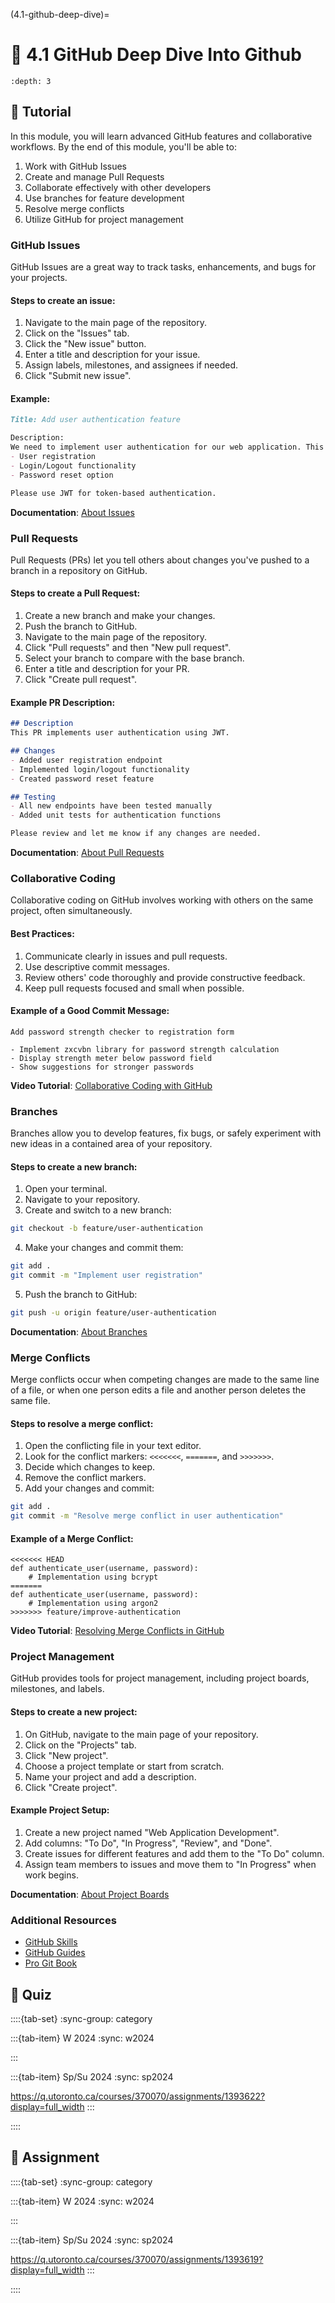 (4.1-github-deep-dive)=
# 🧩 4.1 GitHub Deep Dive Into Github

```{contents}
:depth: 3
```

## 🔰 Tutorial

In this module, you will learn advanced GitHub features and collaborative workflows. By the end of this module, you'll be able to:

1. Work with GitHub Issues
2. Create and manage Pull Requests
3. Collaborate effectively with other developers
4. Use branches for feature development
5. Resolve merge conflicts
6. Utilize GitHub for project management

### GitHub Issues

GitHub Issues are a great way to track tasks, enhancements, and bugs for your projects.

#### Steps to create an issue:
1. Navigate to the main page of the repository.
2. Click on the "Issues" tab.
3. Click the "New issue" button.
4. Enter a title and description for your issue.
5. Assign labels, milestones, and assignees if needed.
6. Click "Submit new issue".

#### Example:
```markdown
Title: Add user authentication feature

Description:
We need to implement user authentication for our web application. This should include:
- User registration
- Login/Logout functionality
- Password reset option

Please use JWT for token-based authentication.
```

**Documentation**: [About Issues](https://docs.github.com/en/issues/tracking-your-work-with-issues/about-issues)

### Pull Requests

Pull Requests (PRs) let you tell others about changes you've pushed to a branch in a repository on GitHub.

#### Steps to create a Pull Request:
1. Create a new branch and make your changes.
2. Push the branch to GitHub.
3. Navigate to the main page of the repository.
4. Click "Pull requests" and then "New pull request".
5. Select your branch to compare with the base branch.
6. Enter a title and description for your PR.
7. Click "Create pull request".

#### Example PR Description:
```markdown
## Description
This PR implements user authentication using JWT.

## Changes
- Added user registration endpoint
- Implemented login/logout functionality
- Created password reset feature

## Testing
- All new endpoints have been tested manually
- Added unit tests for authentication functions

Please review and let me know if any changes are needed.
```

**Documentation**: [About Pull Requests](https://docs.github.com/en/pull-requests/collaborating-with-pull-requests/proposing-changes-to-your-work-with-pull-requests/about-pull-requests)

### Collaborative Coding

Collaborative coding on GitHub involves working with others on the same project, often simultaneously.

#### Best Practices:
1. Communicate clearly in issues and pull requests.
2. Use descriptive commit messages.
3. Review others' code thoroughly and provide constructive feedback.
4. Keep pull requests focused and small when possible.

#### Example of a Good Commit Message:
```
Add password strength checker to registration form

- Implement zxcvbn library for password strength calculation
- Display strength meter below password field
- Show suggestions for stronger passwords
```

**Video Tutorial**: [Collaborative Coding with GitHub](https://www.youtube.com/watch?v=MnUd31TvBoU)

### Branches

Branches allow you to develop features, fix bugs, or safely experiment with new ideas in a contained area of your repository.

#### Steps to create a new branch:
1. Open your terminal.
2. Navigate to your repository.
3. Create and switch to a new branch:

```bash
git checkout -b feature/user-authentication
```

4. Make your changes and commit them:

```bash
git add .
git commit -m "Implement user registration"
```

5. Push the branch to GitHub:

```bash
git push -u origin feature/user-authentication
```

**Documentation**: [About Branches](https://docs.github.com/en/pull-requests/collaborating-with-pull-requests/proposing-changes-to-your-work-with-pull-requests/about-branches)

### Merge Conflicts

Merge conflicts occur when competing changes are made to the same line of a file, or when one person edits a file and another person deletes the same file.

#### Steps to resolve a merge conflict:
1. Open the conflicting file in your text editor.
2. Look for the conflict markers: `<<<<<<<`, `=======`, and `>>>>>>>`.
3. Decide which changes to keep.
4. Remove the conflict markers.
5. Add your changes and commit:

```bash
git add .
git commit -m "Resolve merge conflict in user authentication"
```

#### Example of a Merge Conflict:

```
<<<<<<< HEAD
def authenticate_user(username, password):
    # Implementation using bcrypt
=======
def authenticate_user(username, password):
    # Implementation using argon2
>>>>>>> feature/improve-authentication
```

**Video Tutorial**: [Resolving Merge Conflicts in GitHub](https://www.youtube.com/watch?v=xNVM5UxlFSA)

### Project Management

GitHub provides tools for project management, including project boards, milestones, and labels.

#### Steps to create a new project:
1. On GitHub, navigate to the main page of your repository.
2. Click on the "Projects" tab.
3. Click "New project".
4. Choose a project template or start from scratch.
5. Name your project and add a description.
6. Click "Create project".

#### Example Project Setup:
1. Create a new project named "Web Application Development".
2. Add columns: "To Do", "In Progress", "Review", and "Done".
3. Create issues for different features and add them to the "To Do" column.
4. Assign team members to issues and move them to "In Progress" when work begins.

**Documentation**: [About Project Boards](https://docs.github.com/en/issues/organizing-your-work-with-project-boards/managing-project-boards/about-project-boards)

### Additional Resources

- [GitHub Skills](https://skills.github.com/)
- [GitHub Guides](https://guides.github.com/)
- [Pro Git Book](https://git-scm.com/book/en/v2)

## 🚀 Quiz

::::{tab-set}
:sync-group: category

:::{tab-item} W 2024
:sync: w2024

:::

:::{tab-item} Sp/Su 2024
:sync: sp2024

https://q.utoronto.ca/courses/370070/assignments/1393622?display=full_width
:::

::::

## 📄 Assignment

::::{tab-set}
:sync-group: category

:::{tab-item} W 2024
:sync: w2024

:::

:::{tab-item} Sp/Su 2024
:sync: sp2024

https://q.utoronto.ca/courses/370070/assignments/1393619?display=full_width
:::

::::
